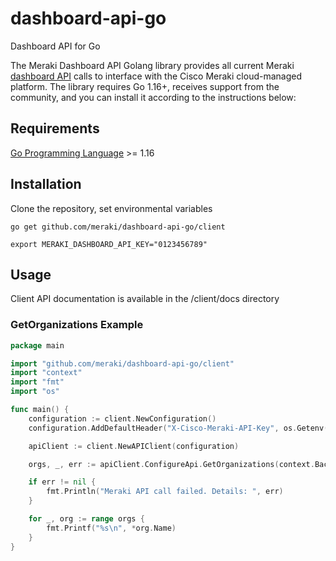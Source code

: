 # dashboard-api-go
Dashboard API for Go

The Meraki Dashboard API Golang library provides all current Meraki [dashboard API](https://developer.cisco.com/meraki/api-v1/) calls to interface with the Cisco Meraki cloud-managed platform. The library requires Go 1.16+, receives support from the community, and you can install it according to the instructions below:

## Requirements
[Go Programming Language](https://golang.org/doc/install) >= 1.16


## Installation

Clone the repository, set environmental variables

```shell
go get github.com/meraki/dashboard-api-go/client

export MERAKI_DASHBOARD_API_KEY="0123456789"

```

## Usage

Client API documentation is available in the /client/docs directory

### GetOrganizations Example

```go
package main

import "github.com/meraki/dashboard-api-go/client"
import "context"
import "fmt"
import "os"

func main() {
	configuration := client.NewConfiguration()
	configuration.AddDefaultHeader("X-Cisco-Meraki-API-Key", os.Getenv("MERAKI_DASHBOARD_API_KEY"))

	apiClient := client.NewAPIClient(configuration)

	orgs, _, err := apiClient.ConfigureApi.GetOrganizations(context.Background()).Execute()

	if err != nil {
		fmt.Println("Meraki API call failed. Details: ", err)
	}

	for _, org := range orgs {
		fmt.Printf("%s\n", *org.Name)
	}
}
```
